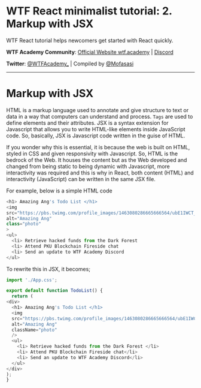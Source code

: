 # WTF React minimalist tutorial: 2. Markup with JSX

WTF React tutorial helps newcomers get started with React quickly.

**WTF Academy Community**: [Official Website wtf.academy](https://wtf.academy) | [Discord](https://discord.gg/5akcruXrsk)

**Twitter**: [@WTFAcademy_](https://twitter.com/WTFAcademy_) | Compiled by [@Mofasasi](https://twitter.com/mofasasi)

---

# Markup with JSX

HTML is a markup language used to annotate and give structure to text or data in a way that computers can understand and process. `Tags` are used to define elements and their attributes. JSX is a syntax extension for Javascript that allows you to write HTML-like elements inside JavaScript code. So, basically, JSX is Javascript code written in the guise of HTML.

If you wonder why this is essential, it is because the web is built on HTML, styled in CSS and given responsivity with Javascript. So, HTML is the bedrock of the Web. It houses the content but as the Web developed and changed from being static to being dynamic with Javascript, more interactivity was required and this is why in React, both content (HTML) and interactivity (JavaScript) can be written in the same JSX file.

For example, below is a simple HTML code

```javascript
<h1> Amazing Ang's Todo List </h1>
<img
src="https://pbs.twimg.com/profile_images/1463080286665666564/ubE1IWCT_400x400.jpg"
alt="Amazing Ang"
class="photo"
>
<ul>
  <li> Retrieve hacked funds from the Dark Forest
  <li> Attend PKU Blockchain Fireside chat
  <li> Send an update to WTF Academy Discord
</ul>
```

To rewrite this in JSX, it becomes;

```javascript
import './App.css';

export default function TodoList() {
  return (
<div>
  <h1> Amazing Ang's Todo List </h1>
  <img
  src="https://pbs.twimg.com/profile_images/1463080286665666564/ubE1IWCT_400x400.jpg"
  alt="Amazing Ang"
  className="photo"
  />
  <ul>
    <li> Retrieve hacked funds from the Dark Forest </li>
    <li> Attend PKU Blockchain Fireside chat</li>
    <li> Send an update to WTF Academy Discord</li>
  </ul>
</div>
);
}
```
